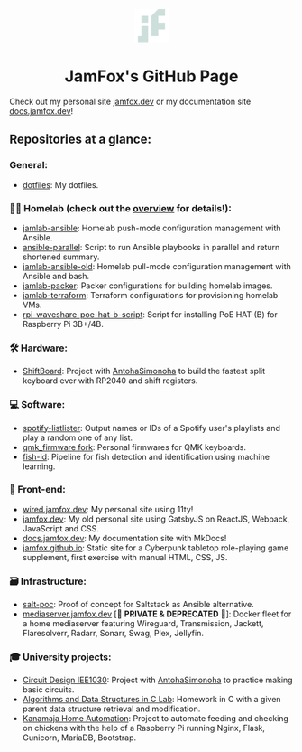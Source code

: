 <p align="center">
  <a href="https://jamfox.dev">
    <img alt="JF" src="https://raw.githubusercontent.com/JamFox/wired.jamfox.dev/main/src/android-chrome-192x192.png" width="60" />
  </a>
</p>
<h1 align="center">
JamFox's GitHub Page
</h1>

Check out my personal site [jamfox.dev](https://jamfox.dev/) or my documentation site [docs.jamfox.dev](https://docs.jamfox.dev)!

## Repositories at a glance:

### General:
- [dotfiles](https://github.com/JamFox/dotfiles): My dotfiles.

### 👨‍💻 Homelab (check out the [overview](https://docs.jamfox.dev/content/homelab/) for details!):
- [jamlab-ansible](https://github.com/JamFox/jamlab-ansible): Homelab push-mode configuration management with Ansible.
- [ansible-parallel](https://github.com/JamFox/ansible-parallel): Script to run Ansible playbooks in parallel and return shortened summary.
- [jamlab-ansible-old](https://github.com/JamFox/jamlab-ansible-old): Homelab pull-mode configuration management with Ansible and bash.
- [jamlab-packer](https://github.com/JamFox/jamlab-packer): Packer configurations for building homelab images.
- [jamlab-terraform](https://github.com/JamFox/jamlab-terraform): Terraform configurations for provisioning homelab VMs.
- [rpi-waveshare-poe-hat-b-script](https://github.com/JamFox/rpi-waveshare-poe-hat-b-script): Script for installing PoE HAT (B) for Raspberry Pi 3B+/4B.

### 🛠 Hardware:
- [ShiftBoard](https://github.com/JamFox/Shiftboard): Project with [AntohaSimonoha](https://github.com/AntohaSimonoha) to build the fastest split keyboard ever with RP2040 and shift registers.

### 💻 Software:
- [spotify-listlister](https://github.com/JamFox/spotify-listlister): Output names or IDs of a Spotify user's playlists and play a random one of any list.
- [qmk_firmware fork](https://github.com/JamFox/qmk_firmware): Personal firmwares for QMK keyboards.
- [fish-id](https://github.com/JamFox/fish-id): Pipeline for fish detection and identification using machine learning.

### 📰 Front-end:
- [wired.jamfox.dev](https://github.com/JamFox/wired.jamfox.dev): My personal site using 11ty!
- [jamfox.dev](https://github.com/JamFox/jamfox.dev): My old personal site using GatsbyJS on ReactJS, Webpack, JavaScript and CSS.
- [docs.jamfox.dev](https://github.com/JamFox/docs.jamfox.dev): My documentation site with MkDocs!
- [jamfox.github.io](https://github.com/JamFox/jamfox.github.io): Static site for a Cyberpunk tabletop role-playing game supplement, first exercise with manual HTML, CSS, JS.

### 🗃️ Infrastructure:
- [salt-poc](https://github.com/JamFox/salt-poc): Proof of concept for Saltstack as Ansible alternative.
- [mediaserver.jamfox.dev](https://github.com/JamFox/mediaserver.jamfox.dev) [🚧 **PRIVATE & DEPRECATED** 🚧]: Docker fleet for a home mediaserver featuring Wireguard, Transmission, Jackett, Flaresolverr, Radarr, Sonarr, Swag, Plex, Jellyfin.

### 🎓 University projects:
- [Circuit Design IEE1030](https://github.com/JamFox/Circuit-Design-Project-IEE1030): Project with [AntohaSimonoha](https://github.com/AntohaSimonoha) to practice making basic circuits. 
- [Algorithms and Data Structures in C Lab](https://github.com/JamFox/AlgoritmidLabor): Homework in C with a given parent data structure retrieval and modification. 
- [Kanamaja Home Automation](https://github.com/JamFox/Kanamaja-Home-Automation): Project to automate feeding and checking on chickens with the help of a Raspberry Pi running Nginx, Flask, Gunicorn, MariaDB, Bootstrap.
